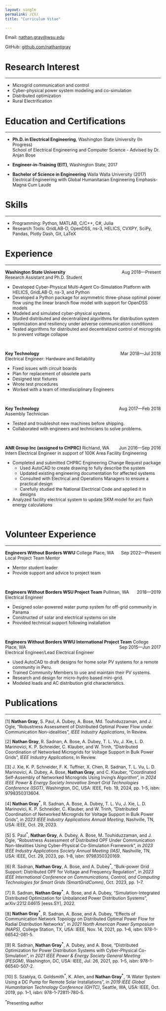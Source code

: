 ```yaml
---
layout: single
permalink: /CV/
title: "Curriculum Vitae"

---
```


[//]: # (-------------------------)

Email: nathan.gray@wsu.edu

GitHub: [github.com/nathantgray]()

# Research Interest

-------------------------

- Microgrid communication and control
- Cyber-physical power system modeling and co-simulation
- Distributed optimization
- Rural Electrification

# Education and Certifications

-------------------------

- **Ph.D. in Electrical Engineering**, Washington State University (In Progress)<br/>
  School of Electrical Engineering and Computer Science - Advised by Dr. Anjan Bose

- **Engineer-in-Training (EIT)**, Washington State, 2017

- **Bachelor of Science in Engineering** Walla Walla University (2017)<br/>
  Electrical Engineering with Global Humanitarian Engineering Emphasis-Magna Cum Laude

# Skills

-------------------------
- Programming: Python, MATLAB, C/C++, C#, Julia
- Research Tools: GridLAB-D, OpenDSS, ns-3, HELICS, CVXPY, SciPy, Pandas, Plotly Dash, Git, LaTeX

# Experience

-------------------------
**Washington State University**  <span style="float:right;">Aug 2018—Present</span><br/>
Research Assistant and Ph.D. Student

- Developed Cyber-Physical Multi-Agent Co-Simulation Platform with HELICS, GridLAB-D, ns-3, and Python
- Developed a Python package for asymmetric three-phase optimal power flow using the linear branch flow model with
  support for OpenDSS models
- Modeled and simulated cyber-physical systems.
- Studied distributed and decentralized algorithms for distribution system optimization and resiliency under adverse
  communication conditions
- Tested algorithms for distributed and decentralized control of microgrids to prevent voltage collapse

<br/>

**Key Technology** <span style="float:right;">Mar 2018—Jul 2018</span><br/>
Electrical Engineer: Hardware and Reliability

- Fixed issues with circuit boards
- Plan for replacement of obsolete parts
- Designed test fixtures
- Wrote test procedures
- Worked with a team of interdisciplinary Engineers

<br/>

**Key Technology** <span style="float:right;">Aug 2017—Feb 2018</span><br/>
Assembly Technician

- Tested and troubleshot new machines before shipping.
- Collaborated with engineers and technicians to solve problems.

<br/>

**ANR Group Inc (assigned to CHPRC)** Richland, WA <span style="float:right;">Jun 2016—Sep 2016</span><br/>
Intern Electrical Engineer in support of 100K Area Facility Engineering

- Completed and submitted CHPRC Engineering Change Request package
    - Used AutoCAD to create drawing to fully describe the system
    - Updated existing engineering documentation for affected systems
    - Consulted with Electrical and Operations Managers to ensure a practical design
    - Carefully studied the National Electrical Code and applied it in designs
- Analyzed facility electrical system to update SKM model for arc flash energy calculations

<br/>

# Volunteer Experience

-------------------------
**Engineers Without Borders WWU** College Place, WA  <span style="float:right;">Sep 2022—Present</span><br/>
Local Project Team Mentor

- Mentor student leader
- Provide support and advice to project team

<br/>

**Engineers Without Borders WSU Project Team**  Pullman, WA <span style="float:right;">2018—2019</span><br/>
Electrical Engineer

- Designed solar-powered water pump system for off-grid community in Panama
- Constructed of solar and electrical systems on site
- Provided technical support following installation

<br/>

**Engineers Without Borders WWU International Project Team** College Place, WA <span style="float:right;">Sep 2015—Jun
2017</span><br/>
Electrical Engineer/Lead Electrical Engineer

- Used AutoCAD to draft designs for home solar PV systems for a remote community in Peru.
- Trained Community Members to use and maintain their PV systems.
- Research and design for micro-hydro based mini-grid.
- Modeled loads and AC distribution grid characteristics.

# Publications

-------------------------

[1] **Nathan Gray**, S. Paul, A. Dubey, A. Bose, Md. Touhiduzzaman, and J. Ogle, “Robustness Assessment of
Distributed
Optimal Power Flow under Communication Non-idealities”, *IEEE Industry Applications*, In Review.

[2] **Nathan Gray**, R. Sadnan, A. Bose, A. Dubey, T. L. Vu, J. Xie, L. D. Marinovici, K. P. Schneider,
C. Klauber, and W. Trinh, “Distributed Coordination of Networked Microgrids for Voltage Support in
Bulk Power Grids”, *IEEE Industry Applications*, In Review.

[3] J. Xie, K. P. Schneider, F. K. Tuffner, X. Chen, R. Sadnan, T. L. Vu, L. D. Marinovici, A. Dubey,
A. Bose, **Nathan Gray**, and C. Klauber, “Coordinated Self-Assembly of Networked Microgrids Using Irving’s
Algorithm”, in *2024 IEEE Power & Energy Society Innovative Smart Grid Technologies Conference
(ISGT)*, Washington, DC, USA: IEEE, Feb. 19, 2024, pp. 1–5, isbn: 9798350313604.

[4] **Nathan Gray<sup>\*</sup>**, R. Sadnan, A. Bose, A. Dubey, T. L. Vu, J. Xie, L. D. Marinovici, K. P. Schneider,
C. Klauber, and W. Trinh, “Distributed Coordination of Networked Microgrids for Voltage Support in
Bulk Power Grids”, in *2023 IEEE Industry Applications Annual Meeting*, Nashville, TN, USA:
IEEE, Oct. 29, 2023.

[5] S. Paul<sup>\*</sup>, **Nathan Gray**, A. Dubey, A. Bose, M. Touhiduzzaman, and J. Ogle, “Robustness Assessment of
Distributed OPF Under Communication Non-Idealities Using Cyber-Physical Co-Simulation
Framework”, in *2023 IEEE Industry Applications Society Annual Meeting (IAS)*, Nashville, TN, USA:
IEEE, Oct. 29, 2023, pp. 1–8, isbn: 9798350320169.

[6] R. Sadnan, **Nathan Gray**, A. Bose, and A. Dubey<sup>\*</sup>,
“Bulk-power Grid Support: Distributed OPF for Voltage and Frequency Regulation”,
in *2023 IEEE International Conference on Communications, Control, and
Computing Technologies for Smart Grids (SmartGridComm)*, Oct. 2023, pp. 1–7.

[7] R. Sadnan, **Nathan Gray<sup>\*</sup>**, A. Bose, and A. Dubey,
“Simulation-Integrated Distributed Optimization for Unbalanced Power Distribution Systems”,
arXiv:2212.04615 [eess.SY], 2022.

[8] **Nathan Gray<sup>\*</sup>**, R. Sadnan, A. Bose, and A. Dubey,
“Effects of Communication Network Topology on Distributed Optimal Power Flow for Radial Distribution Networks”,
in *2021 North American Power Symposium (NAPS)*,
College Station, TX, USA: IEEE, Nov. 14, 2021, pp. 1–6, isbn: 978-1-66542-081-5.

[9] R. Sadnan, **Nathan Gray<sup>\*</sup>**, A. Dubey, and A. Bose,
“Distributed Optimization for Power Distribution Systems with Cyber-Physical Co-Simulation”,
in *2021 IEEE Power & Energy Society General Meeting (PESGM)*,
Washington, DC, USA: IEEE, Jul. 26, 2021, pp. 1–5, isbn: 978-1-66540-507-2.

[10] S. Szablya, G. Goldsmith<sup>\*</sup>, K. Allen, and **Nathan Gray<sup>\*</sup>**,
“A Water System Using a DC Pump for Remote Solar Installations”,
in *2019 IEEE Global Humanitarian Technology Conference (GHTC)*,
Seattle, WA, USA: IEEE, Oct. 2019, pp. 1–1, isbn: 978-1-72811-780-5.

<sup>\*</sup>Presenting author
<br/>